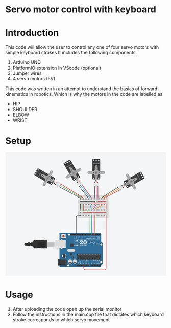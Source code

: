 # Servo motor control with keyboard


# Introduction
This code will allow the user to control any one of four servo motors with simple keyboard strokes
It includes the following components:
1. Arduino UNO
2. PlatformIO extension in VScode (optional)
3. Jumper wires
4. 4 servo motors (5V)

This code was written in an attempt to understand the basics of forward kinematics in robotics. Which is why the motors in the code are labelled as:
* HIP
* SHOULDER
* ELBOW
* WRIST


# Setup
![Breadboard layout](Breadboard%20layout.png)

# Usage
1. After uploading the code open up the serial monitor
2. Follow the instructions in the main.cpp file that dictates which keyboard stroke corresponds to which servo movement